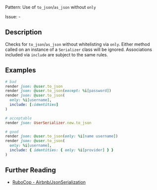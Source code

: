 Pattern: Use of `to_json`/`as_json` without `only`

Issue: -

## Description

Checks for `to_json`/`as_json` without whitelisting via `only`. Either method called on an instance of a `Serializer` class will be ignored. Associations included via `include` are subject to the same rules.

## Examples

```ruby
# bad
render json: @user.to_json
render json: @user.to_json(except: %i[password])
render json: @user.to_json(
  only: %i[username],
  include: [:identities]
)

# acceptable
render json: UserSerializer.new.to_json

# good
render json: @user.to_json(only: %i[name username])
render json: @user.to_json(
  only: %i[username],
  include: { identities: { only: %i[provider] } }
)
```

## Further Reading

* [RuboCop - Airbnb/JsonSerialization](https://gitlab.com/gitlab-org/rubocop-gitlab-security/-/blob/master/lib/rubocop/cop/gitlab-security/json_serialization.rb)
